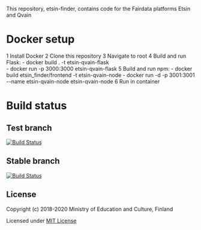This repository, etsin-finder, contains code for the Fairdata platforms Etsin and Qvain

# Docker setup

1 Install Docker
2 Clone this repository
3 Navigate to root
4 Build and run Flask:
    - docker build . -t etsin-qvain-flask  
    - docker run -p 3000:3000 etsin-qvain-flask
5 Build and run npm:
    - docker build etsin_finder/frontend -t etsin-qvain-node 
    - docker run -d -p 3001:3001 --name etsin-qvain-node etsin-qvain-node
6 Run in container

# Build status

## Test branch
[![Build Status](https://travis-ci.com/CSCfi/etsin-finder.svg?branch=test)](https://travis-ci.com/CSCfi/etsin-finder)

## Stable branch
[![Build Status](https://travis-ci.com/CSCfi/etsin-finder.svg?branch=stable)](https://travis-ci.com/CSCfi/etsin-finder)

License
-------
Copyright (c) 2018-2020 Ministry of Education and Culture, Finland

Licensed under [MIT License](LICENSE)